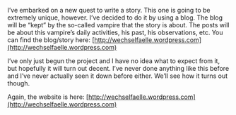 I’ve embarked on a new quest to write a story. This one is going to be extremely unique, however. I’ve decided to do it by using a blog. The blog will be “kept” by the so-called vampire that the story is about. The posts will be about this vampire’s daily activities, his past, his observations, etc. You can find the blog/story here: [http://wechselfaelle.wordpress.com](http://wechselfaelle.wordpress.com)

I’ve only just begun the project and I have no idea what to expect from it, but hopefully it will turn out decent. I’ve never done anything like this before and I’ve never actually seen it down before either. We’ll see how it turns out though.

Again, the website is here: [http://wechselfaelle.wordpress.com](http://wechselfaelle.wordpress.com)
